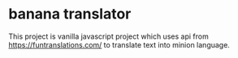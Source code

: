 # banana translator

This project is vanilla javascript project which uses api from https://funtranslations.com/ to translate text into minion language.
